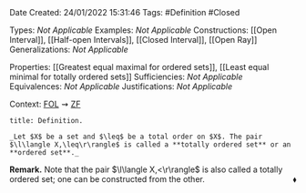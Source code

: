 <br />
<br />

Date Created: 24/01/2022 15:31:46
Tags: #Definition #Closed 

Types: _Not Applicable_
Examples: _Not Applicable_ 
Constructions: [[Open Interval]], [[Half-open Intervals]], [[Closed Interval]], [[Open Ray]]
Generalizations: _Not Applicable_

Properties: [[Greatest equal maximal for ordered sets]], [[Least equal minimal for totally ordered sets]]
Sufficiencies: _Not Applicable_
Equivalences: _Not Applicable_
Justifications: _Not Applicable_

Context: [$\textrm{FOL}$](obsidian://open?file=First%20Order%20Logic)$\,\,\rightsquigarrow\,\,$[$\textrm{ZF}$](obsidian://open?file=Zermelo-Fraenkel%20Set%20Theory)

``` ad-Definition
title: Definition.

_Let $X$ be a set and $\leq$ be a total order on $X$. The pair $\l\langle X,\leq\r\rangle$ is called a **totally ordered set** or an **ordered set**._

```

**Remark.** Note that the pair $\l\langle X,<\r\rangle$ is also called a totally ordered set; one can be constructed from the other.<span style="float:right;">$\blacklozenge$</span>
